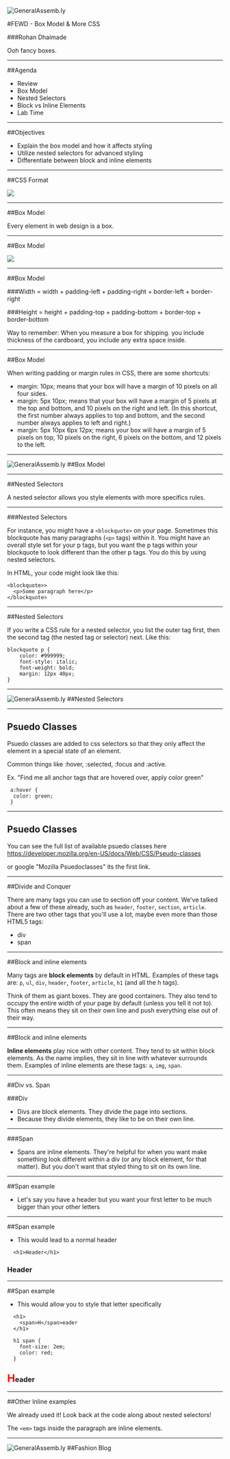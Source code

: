 ![GeneralAssemb.ly](../../img/icons/FEWD_Logo.png)

#FEWD - Box Model & More CSS

###Rohan Dhaimade

Ooh fancy boxes.

---


##Agenda

*	Review
*	Box Model
*	Nested Selectors
* Block vs Inline Elements
*	Lab Time

---

##Objectives

- Explain the box model and how it affects styling
- Utilize nested selectors for advanced styling
- Differentiate between block and inline elements

---

##CSS Format

![](../../img/unit_1/css_syntax.png)

---

##Box Model

Every element in web design is a box.

---


##Box Model

![](http://www.mandalatv.net/itp/drivebys/css/lib/img/box_model.gif)

---

##Box Model

###Width = width + padding-left + padding-right + border-left + border-right

###Height = height + padding-top + padding-bottom + border-top + border-bottom

Way to remember: When you measure a box for shipping. you include thickness of the cardboard, you include any extra space inside.

---

##Box Model

When writing padding or margin rules in CSS, there are some shortcuts:

- margin: 10px; means that your box will have a margin of 10 pixels on all four sides.
- margin: 5px 10px; means that your box will have a margin of 5 pixels at the top and bottom, and 10 pixels on the right and left. (In this shortcut, the first number always applies to top and bottom, and the second number always applies to left and right.)
- margin: 5px 10px 6px 12px; means your box will have a margin of 5 pixels on top, 10 pixels on the right, 6 pixels on the bottom, and 12 pixels to the left.

---


![GeneralAssemb.ly](../../img/icons/code_along.png)
##Box Model

---

##Nested Selectors

A nested selector allows you style elements with more specifics rules.

---

###Nested Selectors

For instance, you might have a ```<blockquote>``` on your page. Sometimes this blockquote has many paragraphs (```<p>``` tags) within it. You might have an overall style set for your p tags, but you want the p tags within your blockquote to look different than the other p tags. You do this by using nested selectors.

In HTML, your code might look like this:

    <blockquote>>
      <p>Some paragraph here</p>
    </blockquote>

---

##Nested Selectors

If you write a CSS rule for a nested selector, you list the outer tag first, then the second tag (the nested tag or selector) next. Like this:


```
blockquote p {
    color: #999999;
    font-style: italic;
    font-weight: bold;
    margin: 12px 40px;
}
```

---
![GeneralAssemb.ly](../../img/icons/code_along.png)
##Nested Selectors

---

## Psuedo Classes

Psuedo classes are added to css selectors so that they only affect the element in a special state of an element.

Common things like :hover, :selected, :focus and :active.

Ex. "Find me all anchor tags that are hovered over, apply color green"

```
 a:hover {
  color: green;
 }
```

---

## Psuedo Classes

You can see the full list of available psuedo classes here
https://developer.mozilla.org/en-US/docs/Web/CSS/Pseudo-classes

or google "Mozilla Psuedoclasses" its the first link.

---

##Divide and Conquer

There are many tags you can use to section off your content. We've talked about a few of these already, such as ```header```, ```footer```, ```section```, ```article```. There are two other tags that you'll use a lot, maybe even more than those HTML5 tags:

* div
* span

---

##Block and inline elements

Many tags are __block elements__ by default in HTML. Examples of these tags are: ```p```, ```ul```, ```div```, ```header```, ```footer```, ```article```, ```h1``` (and all the h tags).

Think of them as giant boxes. They are good containers. They also tend to occupy the entire width of your page by default (unless you tell it not to). This often means they sit on their own line and push everything else out of their way.

---

##Block and inline elements

__Inline elements__ play nice with other content. They tend to sit within block elements. As the name implies, they sit in line with whatever surrounds them. Examples of inline elements are these tags: ```a```, ```img```, ```span```.

---

##Div vs. Span

###Div

* Divs are block elements. They <i>div</i>ide the page into sections.
* Because they divide elements, they like to be on their own line.

---

###Span

* Spans are inline elements. They're helpful for when you want make something look different within a div (or any block element, for that matter). But you don't want that styled thing to sit on its own line.

---

##Span example

* Let's say you have a header but you want your first letter to be much bigger than your other letters


---

##Span example
* This would lead to a normal header
```
  <h1>Header</h1>
```

<h3 style="text-transform: none">Header</h3>

---

##Span example
* This would allow you to style that letter specifically
```
  <h1>
    <span>H</span>eader
  </h1>
```

```
  h1 span {
    font-size: 2em;
    color: red;
  }
```
<h3 style="text-transform: none"><span style='font-size:1.5em; color: red;'>H</span>eader</h3>

---

##Other Inline examples

We already used it! Look back at the code along about nested selectors!

The ```<em>``` tags inside the paragraph are inline elements.

---

![GeneralAssemb.ly](../../img/icons/exercise_icon_md.png)
##Fashion Blog


